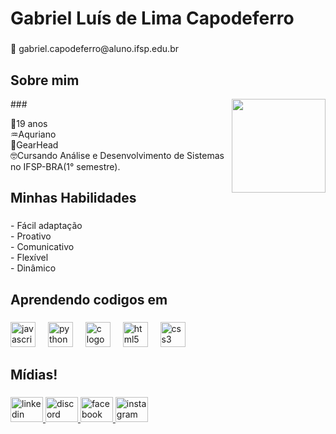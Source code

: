 <h1 align="left">Gabriel Luís de Lima Capodeferro</h1>

###

<p align="left">📧 gabriel.capodeferro@aluno.ifsp.edu.br</p>

###



###

<h2 align="left">Sobre mim</h2>

<img align="right" height="150" src="https://media0.giphy.com/media/v1.Y2lkPTc5MGI3NjExYmJ4cWFuNDkxdnhkOWxtZmdtcG92cmpzdmc3dWo0ZDB3ZDNsMjdmNCZlcD12MV9pbnRlcm5hbF9naWZfYnlfaWQmY3Q9Zw/89oLWxz6BsuvLy8OK0/giphy.webp"  />
###

<p align="left">🔞19 anos<br>♒Aquriano<br>🚗GearHead<br>🤓Cursando Análise e Desenvolvimento de Sistemas no IFSP-BRA(1° semestre).</p>

###

<h2 align="left">Minhas Habilidades</h2>

###

<p align="left">- Fácil adaptação<br>- Proativo<br>- Comunicativo<br>- Flexível<br>- Dinâmico</p>

###

<h2 align="left">Aprendendo codigos em</h2>

###

<div align="left">
  <img src="https://cdn.jsdelivr.net/gh/devicons/devicon/icons/javascript/javascript-original.svg" height="40" alt="javascript logo"  />
  <img width="12" />
  <img src="https://cdn.jsdelivr.net/gh/devicons/devicon/icons/python/python-original.svg" height="40" alt="python logo"  />
  <img width="12" />
  <img src="https://cdn.jsdelivr.net/gh/devicons/devicon/icons/c/c-original.svg" height="40" alt="c logo"  />
  <img width="12" />
  <img src="https://cdn.jsdelivr.net/gh/devicons/devicon/icons/html5/html5-original.svg" height="40" alt="html5 logo"  />
  <img width="12" />
  <img src="https://cdn.jsdelivr.net/gh/devicons/devicon/icons/css3/css3-original.svg" height="40" alt="css3 logo"  />
</div>

###

<h2 align="left">Mídias!</h2>

###

<div align="left">
  <a href="www.linkedin.com/in/gabriel-capodeferro/" target="_blank">
    <img src="https://raw.githubusercontent.com/maurodesouza/profile-readme-generator/master/src/assets/icons/social/linkedin/default.svg" width="52" height="40" alt="linkedin logo"  />
  </a>
  <a href="https://discord.gg/gra2p9T4" target="_blank">
    <img src="https://raw.githubusercontent.com/maurodesouza/profile-readme-generator/master/src/assets/icons/social/discord/default.svg" width="52" height="40" alt="discord logo"  />
  </a>
  <a href="https://www.facebook.com/gabriel.capodeferro.9?mibextid=LQQJ4d" target="_blank">
    <img src="https://raw.githubusercontent.com/maurodesouza/profile-readme-generator/master/src/assets/icons/social/facebook/default.svg" width="52" height="40" alt="facebook logo"  />
  </a>
  <a href="https://www.instagram.com/gabrielz_luis/profilecard/?igsh=a2J5ZGJidXF6bjBr" target="_blank">
    <img src="https://raw.githubusercontent.com/maurodesouza/profile-readme-generator/master/src/assets/icons/social/instagram/default.svg" width="52" height="40" alt="instagram logo"  />
  </a>
</div>

###
